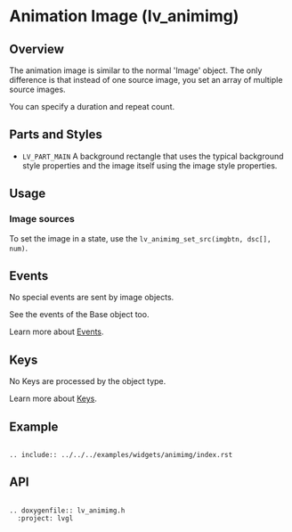 ```eval_rst
```
# Animation Image (lv_animimg)

## Overview

The animation image is similar to the normal 'Image' object. The only difference is that instead of one source image, you set an array of multiple source images.

You can specify a duration and repeat count.


## Parts and Styles
- `LV_PART_MAIN` A background rectangle that uses the typical background style properties and the image itself using the image style properties.


## Usage

### Image sources
To set the image in a state, use the `lv_animimg_set_src(imgbtn, dsc[], num)`.


## Events
No special events are sent by image objects.

See the events of the Base object too.

Learn more about [Events](/overview/event).


## Keys
No Keys are processed by the object type.

Learn more about [Keys](/overview/indev).


## Example

```eval_rst

.. include:: ../../../examples/widgets/animimg/index.rst

```

## API

```eval_rst

.. doxygenfile:: lv_animimg.h
  :project: lvgl

```
